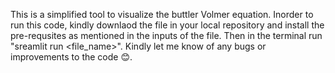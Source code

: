 This is a simplified tool to visualize the buttler Volmer equation.
Inorder to run this code, kindly downlaod the file in your local repository and install the pre-requsites as mentioned in the inputs of the file.
Then in the terminal run "sreamlit run <file_name>".
Kindly let me know of any bugs or improvements to the code 😊.

